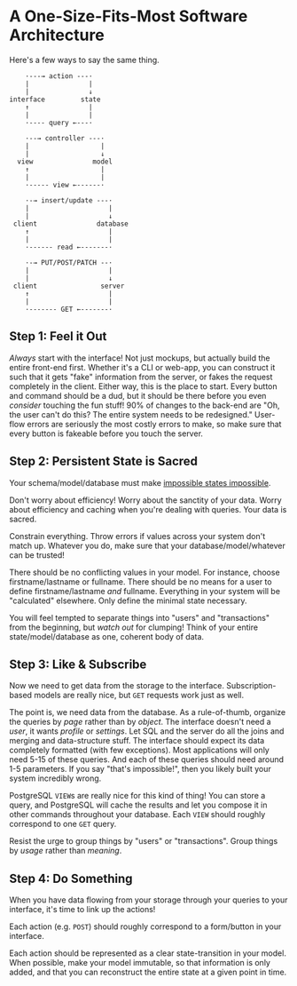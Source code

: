 
# A One-Size-Fits-Most Software Architecture

Here's a few ways to say the same thing.

```
    ·---→ action ---·
    |               |
    |               ↓
interface         state
    ↑               |
    |               |
    ·---- query ←---·
```

```
    ·--→ controller ---·
    |                  |
    |                  ↓
  view               model
    ↑                  |
    |                  |
    ·----- view ←------·
```

```
    ·-→ insert/update ---·
    |                    |
    |                    ↓
 client               database
    ↑                    |
    |                    |
    ·------ read ←-------·
```

```
    ·-→ PUT/POST/PATCH --·
    |                    |
    |                    ↓
 client                server
    ↑                    |
    |                    |
    ·------- GET ←-------·
```

## Step 1: Feel it Out

_Always_ start with the interface! Not just mockups, but actually build the entire front-end first. Whether it's a CLI or web-app, you can construct it such that it gets "fake" information from the server, or fakes the request completely in the client. Either way, this is the place to start. Every button and command should be a dud, but it should be there before you even _consider_ touching the fun stuff!
90% of changes to the back-end are "Oh, the user can't do this? The entire system needs to be redesigned." User-flow errors are seriously the most costly errors to make, so make sure that every button is fakeable before you touch the server.

## Step 2: Persistent State is Sacred

Your schema/model/database must make [impossible states impossible](https://www.youtube.com/watch?v=IcgmSRJHu_8).

Don't worry about efficiency! Worry about the sanctity of your data. Worry about efficiency and caching when you're dealing with queries. Your data is sacred.

Constrain everything. Throw errors if values across your system don't match up. Whatever you do, make sure that your database/model/whatever can be trusted!

There should be no conflicting values in your model. For instance, choose firstname/lastname or fullname. There should be no means for a user to define firstname/lastname _and_ fullname. Everything in your system will be "calculated" elsewhere. Only define the minimal state necessary.

You will feel tempted to separate things into "users" and "transactions" from the beginning, but _watch out_ for clumping! Think of your entire state/model/database as one, coherent body of data.

## Step 3: Like & Subscribe

Now we need to get data from the storage to the interface. Subscription-based models are really nice, but `GET` requests work just as well.

The point is, we need data from the database. As a rule-of-thumb, organize the queries by _page_ rather than by _object_. The interface doesn't need a _user_, it wants _profile_ or _settings_. Let SQL and the server do all the joins and merging and data-structure stuff. The interface should expect its data completely formatted (with few exceptions). Most applications will only need 5-15 of these queries. And each of these queries should need around 1-5 parameters. If you say "that's impossible!", then you likely built your system incredibly wrong.

PostgreSQL `VIEW`s are really nice for this kind of thing! You can store a query, and PostgreSQL will cache the results and let you compose it in other commands throughout your database. Each `VIEW` should roughly correspond to one `GET` query.

Resist the urge to group things by "users" or "transactions". Group things by _usage_ rather than _meaning_.

## Step 4: Do Something

When you have data flowing from your storage through your queries to your interface, it's time to link up the actions!

Each action (e.g. `POST`) should roughly correspond to a form/button in your interface.

Each action should be represented as a clear state-transition in your model. When possible, make your model immutable, so that information is only added, and that you can reconstruct the entire state at a given point in time.
